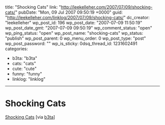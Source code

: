 title: "Shocking Cats"
link: "http://leekelleher.com/2007/07/09/shocking-cats/"
pubDate: "Mon, 09 Jul 2007 09:50:19 +0000"
guid: "http://leekelleher.com/linklog/2007/07/09/shocking-cats/"
dc_creator: "leekelleher"
wp_post_id: 196
wp_post_date: "2007-07-09 11:50:19"
wp_post_date_gmt: "2007-07-09 09:50:19"
wp_comment_status: "open"
wp_ping_status: "open"
wp_post_name: "shocking-cats"
wp_status: "publish"
wp_post_parent: 0
wp_menu_order: 0
wp_post_type: "post"
wp_post_password: ""
wp_is_sticky: 0dsq_thread_id: 1231602491
categories:
  - b3ta: "b3ta"
  - cats: "cats"
  - cute: "cute"
  - funny: "funny"
  - linklog: "linklog"

---

# Shocking Cats

<a href="http://shockingcats.ytmnd.com/">Shocking Cats</a> [via <a href="http://b3ta.com/newsletter/issue284/">b3ta</a>]